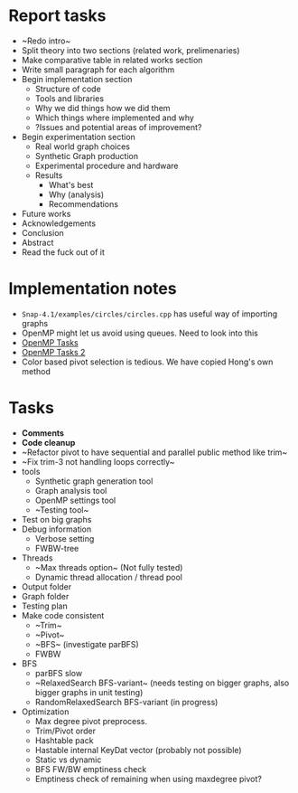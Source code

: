 # Report tasks
* ~Redo intro~
* Split theory into two sections (related work, prelimenaries)
* Make comparative table in related works section
* Write small paragraph for each algorithm
* Begin implementation section
  * Structure of code
  * Tools and libraries
  * Why we did things how we did them
  * Which things where implemented and why
  * ?Issues and potential areas of improvement?
* Begin experimentation section
  * Real world graph choices
  * Synthetic Graph production
  * Experimental procedure and hardware
  * Results
    * What's best
    * Why (analysis)
    * Recommendations
* Future works
* Acknowledgements
* Conclusion
* Abstract
* Read the fuck out of it

# Implementation notes
* `Snap-4.1/examples/circles/circles.cpp` has useful way of importing graphs
* OpenMP might let us avoid using queues. Need to look into this
* [OpenMP Tasks](http://pages.tacc.utexas.edu/~eijkhout/pcse/html/omp-task.html)
* [OpenMP Tasks 2](https://openmp.org/wp-content/uploads/sc13.tasking.ruud.pdf)
* Color based pivot selection is tedious. We have copied Hong's own method

# Tasks
* **Comments**
* **Code cleanup**
* ~Refactor pivot to have sequential and parallel public method like trim~
* ~Fix trim-3 not handling loops correctly~
* tools
  * Synthetic graph generation tool
  * Graph analysis tool
  * OpenMP settings tool
  * ~Testing tool~
* Test on big graphs
* Debug information
  * Verbose setting
  * FWBW-tree
* Threads
  * ~Max threads option~ (Not fully tested)
  * Dynamic thread allocation / thread pool
* Output folder
* Graph folder
* Testing plan
* Make code consistent
  * ~Trim~
  * ~Pivot~
  * ~BFS~ (investigate parBFS)
  * FWBW
* BFS
  * parBFS slow
  * ~RelaxedSearch BFS-variant~ (needs testing on bigger graphs, also bigger graphs in unit testing)
  * RandomRelaxedSearch BFS-variant (in progress)
* Optimization
  * Max degree pivot preprocess.
  * Trim/Pivot order
  * Hashtable pack
  * Hastable internal KeyDat vector (probably not possible)
  * Static vs dynamic
  * BFS FW/BW emptiness check
  * Emptiness check of remaining when using maxdegree pivot?


